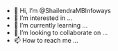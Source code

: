 - 👋 Hi, I’m @ShailendraMBInfoways
- 👀 I’m interested in ...
- 🌱 I’m currently learning ...
- 💞️ I’m looking to collaborate on ...
- 📫 How to reach me ...

<!---
ShailendraMBInfoways/ShailendraMBInfoways is a ✨ special ✨ repository because its `README.md` (this file) appears on your GitHub profile.
You can click the Preview link to take a look at your changes.
--->

